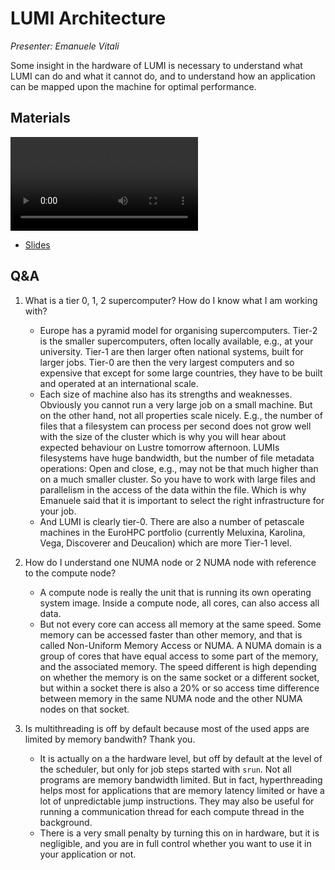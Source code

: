 # LUMI Architecture

*Presenter: Emanuele Vitali*

Some insight in the hardware of LUMI is necessary to understand what
LUMI can do and what it cannot do, and to understand how an application can
be mapped upon the machine for optimal performance.


## Materials

<!--
Materials will be made available during and after the lecture
-->

<video src="https://462000265.lumidata.eu/2day-20241210/recordings/01-Architecture.mp4" controls="controls"></video>

<!--
-   A video recording will follow.
-->

-   [Slides](https://462000265.lumidata.eu/2day-20241210/files/LUMI-2day-20241210-01-Architecture.pdf)

<!--
-   [Course notes](01-Architecture.md)
-->


## Q&A

1.  What is a tier 0, 1, 2 supercomputer? How do I know what I am working with?

    -   Europe has a pyramid model for organising supercomputers. Tier-2 is the smaller supercomputers, often locally available, e.g., at your university. Tier-1 are then larger often national systems, built for larger jobs. Tier-0 are then the very largest computers and so expensive that except for some large countries, they have to be built and operated at an international scale.
    -   Each size of machine also has its strengths and weaknesses. Obviously you cannot run a very large job on a small machine. But on the other hand, not all properties scale nicely. E.g., the number of files that a filesystem can process per second does not grow well with the size of the cluster which is why you will hear about expected behaviour on Lustre tomorrow afternoon. LUMIs filesystems have huge bandwidth, but the number of file metadata operations: Open and close, e.g., may not be that much higher than on a much smaller cluster. So you have to work with large files and parallelism in the access of the data within the file. Which is why Emanuele said that it is important to select the right infrastructure for your job.
    -   And LUMI is clearly tier-0. There are also a number of petascale machines in the EuroHPC portfolio (currently Meluxina, Karolina, Vega, Discoverer and Deucalion) which are more Tier-1 level.

2.  How do I understand one NUMA node or 2 NUMA node with reference to the compute node?

    -   A compute node is really the unit that is running its own operating system image. Inside a compute node, all cores, can also access all data.
    -   But not every core can access all memory at the same speed. Some memory can be accessed faster than other memory, and that is called Non-Uniform Memory Access or NUMA. A NUMA domain is a group of cores that have equal access to some part of the memory, and the associated memory. The speed different is high depending on whether the memory is on the same socket or a different socket, but within a socket there is also a 20% or so access time difference between memory in the same NUMA node and the other NUMA nodes on that socket.

3.  Is multithreading is off by default because most of the used apps are limited by memory bandwith? Thank you.

    -   It is actually on a the hardware level, but off by default at the level of the scheduler, but only for job steps started with `srun`. Not all programs are memory bandwidth limited. But in fact, hyperthreading helps most for applications that are memory latency limited or have a lot of unpredictable jump instructions. They may also be useful for running a communication thread for each compute thread in the background.
    -   There is a very small penalty by turning this on in hardware, but it is negligible, and you are in full control whether you want to use it in your application or not.

